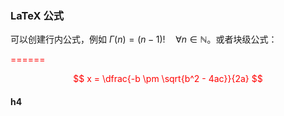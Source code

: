 ### LaTeX 公式

可以创建行内公式，例如 $\Gamma(n) = (n-1)!\quad\forall n\in\mathbb N$。或者块级公式：

<div style="color:red;"> <span>======</span>

$$	x = \dfrac{-b \pm \sqrt{b^2 - 4ac}}{2a} $$

</div>


#### h4
